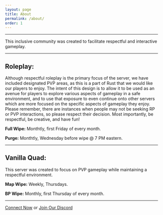 ```yaml
---
layout: page
title: About
permalink: /about/
order: 1
---
```


<hr color="#22ffcd">

This inclusive community was created to facilitate respectful and interactive gameplay.

<hr color="#22ffcd">

## **Roleplay:**

Although respectful roleplay is the primary focus of the server, we have included designated PVP areas, as this is a part of Rust that we would like our players to enjoy. The intent of this design is to allow it to be used as an avenue for players to explore various aspects of gameplay in a safe environment, and to use that exposure to even continue onto other servers which are more focused on the specific aspects of gameplay they enjoy. Please remember, there are instances when people may not be seeking RP or PVP interactions, so please respect their decision. Most importantly, be respectful, be creative, and have fun!

**Full Wipe:** Monthtly, first Friday of every month.

**Purge:** Monthtly, Wednesday before wipe @ 7 PM eastern.

<hr color="#22ffcd">

## **Vanilla Quad:**

This server was created to focus on PVP gameplay while maintaining a respectful environment.

**Map Wipe:** Weekly, Thursdays.

**BP Wipe:** Monthly, first Thursday of every month.

<hr color="#dab3ff">

[Connect Now][direct-connect] or [Join Our Discord][discord]

[direct-connect]: steam://connect/135.148.136.142:28015
[discord]: https://discord.gg/methodgames
